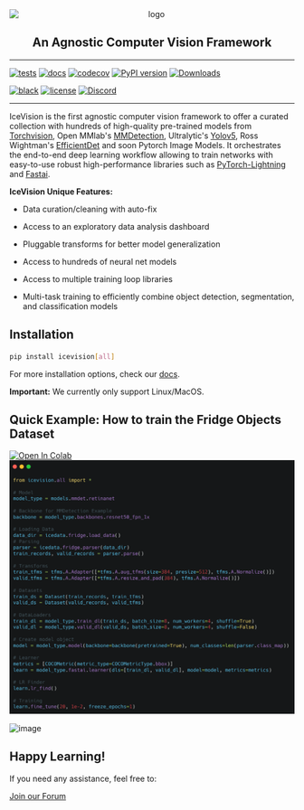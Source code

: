 <div align="center">
  <img src="images/icevision-logo-slogan.png" alt="logo" width="535px" style="display: block; margin-left: auto; margin-right: auto"/>
  <h2><b>An Agnostic Computer Vision Framework</b></h2>
</div>

* * * * *

    
[![tests](https://github.com/airctic/icevision/workflows/tests/badge.svg?event=push)](https://github.com/airctic/icevision/actions?query=workflow%3Atests)
[![docs](https://github.com/airctic/icevision/workflows/docs/badge.svg)](https://airctic.com)
[![codecov](https://codecov.io/gh/airctic/icevision/branch/master/graph/badge.svg)](https://codecov.io/gh/airctic/icevision)
[![PyPI version](https://badge.fury.io/py/icevision.svg)](https://badge.fury.io/py/icevision)
[![Downloads](https://pepy.tech/badge/icevision)](https://pepy.tech/project/icevision)

[![black](https://img.shields.io/badge/code%20style-black-000000.svg)](https://github.com/psf/black)
[![license](https://img.shields.io/badge/License-Apache%202.0-blue.svg)](https://github.com/airctic/icevision/blob/master/LICENSE)
[![Discord](https://img.shields.io/discord/735877944085446747?label=Discord&logo=Discord)](https://discord.gg/2jqrwrQ)

</div>


* * * * *

IceVision is the first agnostic computer vision framework to offer a curated collection with hundreds of high-quality pre-trained models from [Torchvision](https://github.com/pytorch/vision), Open MMlab's [MMDetection](https://github.com/open-mmlab/mmdetection), Ultralytic's [Yolov5](https://github.com/ultralytics/yolov5), Ross Wightman's [EfficientDet](https://github.com/rwightman/efficientdet-pytorch) and soon Pytorch Image Models. It orchestrates the end-to-end deep learning workflow allowing to train networks with easy-to-use robust high-performance libraries such as [PyTorch-Lightning](https://github.com/PyTorchLightning/pytorch-lightning) and [Fastai](https://github.com/fastai/fastai).

**IceVision Unique Features:**

- Data curation/cleaning with auto-fix

- Access to an exploratory data analysis dashboard

- Pluggable transforms for better model generalization 

- Access to hundreds of neural net models

- Access to multiple training loop libraries

- Multi-task training to efficiently combine object detection, segmentation, and classification models 

<!-- Not included in docs - start -->

## Installation

```bash
pip install icevision[all]
```

For more installation options, check our [docs](https://airctic.com/0.7.0/install/).

**Important:** We currently only support Linux/MacOS.
<!-- Not included in docs - end -->

## Quick Example: How to train the **Fridge Objects Dataset**
<a href="https://colab.research.google.com/github/airctic/icevision/blob/master/notebooks/getting_started_object_detection.ipynb" target="_parent"><img src="https://colab.research.google.com/assets/colab-badge.svg" alt="Open In Colab"/></a>
![image](images/icevision-readme.png)

![image](images/icevision-end-to-end-training.gif)

## Happy Learning!
If you need any assistance, feel free to:

[Join our Forum](https://discord.gg/JDBeZYK)
